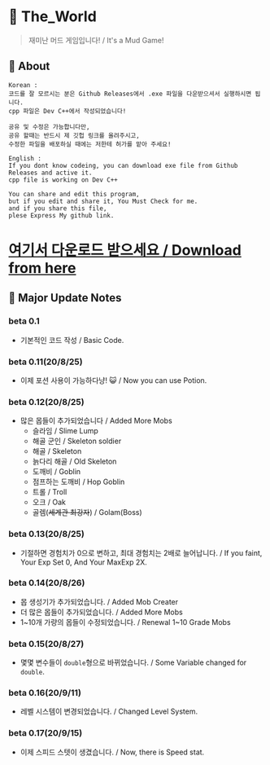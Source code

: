 # 🧭 The_World
> 재미난 머드 게임입니다! / It's a Mud Game!

## 🌿 About
```
Korean :
코드를 잘 모르시는 분은 Github Releases에서 .exe 파일을 다운받으셔서 실행하시면 됩니다.
cpp 파일은 Dev C++에서 작성되었습니다!

공유 및 수정은 가능합니다만,
공유 할때는 반드시 제 깃헙 링크를 올려주시고,
수정한 파일을 배포하실 때에는 저한테 허가를 맡아 주세요!
```

```
English :
If you dont know codeing, you can download exe file from Github Releases and active it.
cpp file is working on Dev C++

You can share and edit this program,
but if you edit and share it, You Must Check for me.
and if you share this file,
plese Express My github link.
```

[여기서 다운로드 받으세요 / Download from here](https://github.com/Shiningdark0930/The_World/releases)
=======


## 🌵 Major Update Notes
### beta 0.1
 * 기본적인 코드 작성 / Basic Code.

### beta 0.11(20/8/25)
 * 이제 포션 사용이 가능하다냥! 😺 / Now you can use Potion.

### beta 0.12(20/8/25)
 * 많은 몹들이 추가되었습니다 / Added More Mobs
    * 슬라임 / Slime Lump
    * 해골 군인 / Skeleton soldier
    * 해골 / Skeleton
    * 늙다리 해골 / Old Skeleton
    * 도깨비 / Goblin
    * 점프하는 도깨비 / Hop Goblin
    * 트롤 / Troll
    * 오크 / Oak
    * 골렘(~~세계관 최강자~~) / Golam(Boss)

### beta 0.13(20/8/25)
 * 기절하면 경험치가 0으로 변하고, 최대 경험치는 2배로 늘어납니다. / If you faint, Your Exp Set 0, And Your MaxExp 2X.

### beta 0.14(20/8/26)
 * 몹 생성기가 추가되었습니다. / Added Mob Creater
 * 더 많은 몹들이 추가되었습니다. / Added More Mobs
 * 1~10개 가량의 몹들이 수정되었습니다. / Renewal 1~10 Grade Mobs


### beta 0.15(20/8/27)
 * 몇몇 변수들이 `double`형으로 바뀌었습니다. / Some Variable changed for `double`.

### beta 0.16(20/9/11)
 * 레벨 시스템이 변경되었습니다. / Changed Level System.

### beta 0.17(20/9/15)
 * 이제 스피드 스텟이 생겼습니다. / Now, there is Speed stat.
